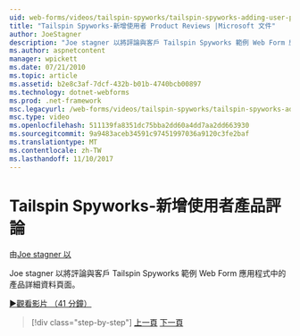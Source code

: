 ```yaml
---
uid: web-forms/videos/tailspin-spyworks/tailspin-spyworks-adding-user-product-reviews
title: "Tailspin Spyworks-新增使用者 Product Reviews |Microsoft 文件"
author: JoeStagner
description: "Joe stagner 以將評論與客戶 Tailspin Spyworks 範例 Web Form 應用程式中的產品詳細資料頁面。"
ms.author: aspnetcontent
manager: wpickett
ms.date: 07/21/2010
ms.topic: article
ms.assetid: b2e8c3af-7dcf-432b-b01b-4740bcb00897
ms.technology: dotnet-webforms
ms.prod: .net-framework
msc.legacyurl: /web-forms/videos/tailspin-spyworks/tailspin-spyworks-adding-user-product-reviews
msc.type: video
ms.openlocfilehash: 511139fa8351dc75bba2dd60a4dd7aa2dd663930
ms.sourcegitcommit: 9a9483aceb34591c97451997036a9120c3fe2baf
ms.translationtype: MT
ms.contentlocale: zh-TW
ms.lasthandoff: 11/10/2017
---
```

<a name="tailspin-spyworks---adding-user-product-reviews"></a>Tailspin Spyworks-新增使用者產品評論
====================
由[Joe stagner 以](https://github.com/JoeStagner)

Joe stagner 以將評論與客戶 Tailspin Spyworks 範例 Web Form 應用程式中的產品詳細資料頁面。

[&#9654;觀看影片 （41 分鐘）](https://channel9.msdn.com/Blogs/ASP-NET-Site-Videos/tailspin-spyworks-adding-user-product-reviews)

>[!div class="step-by-step"]
[上一頁](tailspin-spyworks-final-check-out.md)
[下一頁](tailspin-spyworks-displaying-user-reviews.md)
